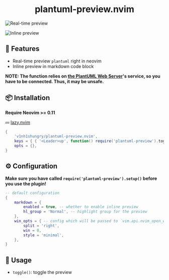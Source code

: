 <h1 align="center">plantuml-preview.nvim</h1>

![Real-time preview](https://github.com/v1nh1shungry/plantuml-preview.nvim/assets/98312435/8ccba7c2-90ac-4d7c-8434-04b44abb2960)

![Inline preview](https://github.com/v1nh1shungry/plantuml-preview.nvim/assets/98312435/f7d9ca0e-4676-4d88-8ac2-128ccbb7de65)

## 🎉 Features

* Real-time preview `plantuml` right in neovim
* Inline preview in markdown code block

**NOTE: The function relies on [the PlantUML Web Server](https://www.plantuml.com/plantuml/uml/SyfFKj2rKt3CoKnELR1Io4ZDoSa70000)'s
service, so you have to be connected. Thus, it may be unsafe.**

## 📦 Installation

**Require Neovim >= 0.11**

💤 [lazy.nvim](https://github.com/folke/lazy.nvim)

```lua
{
    'v1nh1shungry/plantuml-preview.nvim',
    keys = { { '<Leader>up', function() require('plantuml-preview').toggle() end }, desc = 'Preview plantuml' },
    opts = {},
}
```

## ⚙️ Configuration

**Make sure you have called `require('plantuml-preview').setup()` before you use the plugin!**

```lua
-- default configuration
{
    markdown = {
        enabled = true, -- whether to enable inline preview
        hl_group = 'Normal', -- highlight group for the preview
    },
    win_opts = { -- config which will be passed to `vim.api.nvim_open_win`
        split = 'right',
        win = 0,
        style = 'minimal',
    },
}
```

## 🚀 Usage

* `toggle()`: toggle the preview

